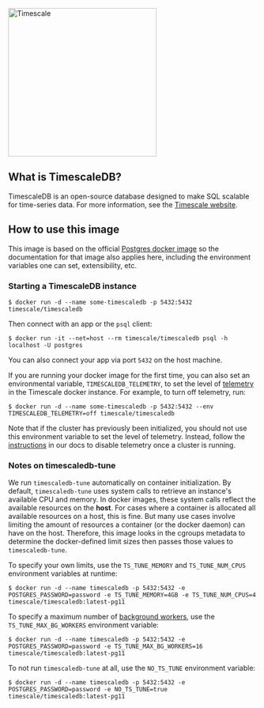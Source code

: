 <img src="http://www.timescale.com/img/timescale-wordmark-blue.svg" alt="Timescale" width="300"/>

## What is TimescaleDB?

TimescaleDB is an open-source database designed to make SQL scalable
for time-series data. For more information, see
the [Timescale website](https://www.timescale.com).

## How to use this image

This image is based on the
official
[Postgres docker image](https://store.docker.com/images/postgres) so
the documentation for that image also applies here, including the
environment variables one can set, extensibility, etc.

### Starting a TimescaleDB instance

```
$ docker run -d --name some-timescaledb -p 5432:5432 timescale/timescaledb
```

Then connect with an app or the `psql` client:

```
$ docker run -it --net=host --rm timescale/timescaledb psql -h localhost -U postgres
```

You can also connect your app via port `5432` on the host machine.

If you are running your docker image for the first time, you can also set an environmental variable, `TIMESCALEDB_TELEMETRY`, to set the level of [telemetry](https://docs.timescale.com/using-timescaledb/telemetry) in the Timescale docker instance. For example, to turn off telemetry, run:

```
$ docker run -d --name some-timescaledb -p 5432:5432 --env TIMESCALEDB_TELEMETRY=off timescale/timescaledb
```

Note that if the cluster has previously been initialized, you should not use this environment variable to set the level of telemetry. Instead, follow the [instructions](https://docs.timescale.com/using-timescaledb/telemetry) in our docs to disable telemetry once a cluster is running.

### Notes on timescaledb-tune

We run `timescaledb-tune` automatically on container initialization. By default,
`timescaledb-tune` uses system calls to retrieve an instance's available CPU
and memory. In docker images, these system calls reflect the available resources
on the **host**. For cases where a container is allocated all available
resources on a host, this is fine. But many use cases involve limiting the
amount of resources a container (or the docker daemon) can have on the host.
Therefore, this image looks in the cgroups metadata to determine the
docker-defined limit sizes then passes those values to `timescaledb-tune`.

To specify your own limits, use the `TS_TUNE_MEMORY` and `TS_TUNE_NUM_CPUS`
environment variables at runtime:

```
$ docker run -d --name timescaledb -p 5432:5432 -e POSTGRES_PASSWORD=password -e TS_TUNE_MEMORY=4GB -e TS_TUNE_NUM_CPUS=4 timescale/timescaledb:latest-pg11
```

To specify a maximum number of [background workers](https://docs.timescale.com/getting-started/configuring#workers), use the `TS_TUNE_MAX_BG_WORKERS` environment variable:

```
$ docker run -d --name timescaledb -p 5432:5432 -e POSTGRES_PASSWORD=password -e TS_TUNE_MAX_BG_WORKERS=16 timescale/timescaledb:latest-pg11
```

To not run `timescaledb-tune` at all, use the `NO_TS_TUNE` environment variable:

```
$ docker run -d --name timescaledb -p 5432:5432 -e POSTGRES_PASSWORD=password -e NO_TS_TUNE=true timescale/timescaledb:latest-pg11
```
